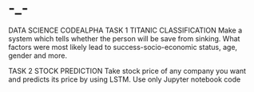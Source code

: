 # -_-
 DATA SCIENCE CODEALPHA
TASK 1
TITANIC CLASSIFICATION
Make a system which tells whether the person
will be save from sinking. What factors were
most likely lead to success-socio-economic
status, age, gender and more.


TASK 2
STOCK PREDICTION
Take stock price of any company you want
and predicts its price by using LSTM. Use only
Jupyter notebook code
